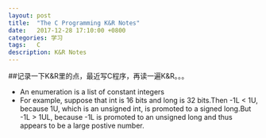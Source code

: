 ```yaml
---
layout: post
title:  "The C Programming K&R Notes"
date:   2017-12-28 17:10:00 +0800
categories: 学习
tags:   C
description: K&R Notes
---
```

##记录一下K&R里的点，最近写C程序，再读一遍K&R。。。
* An enumeration is a list of constant integers
* For example, suppose that int is 16 bits and long is 32 bits.Then -1L < 1U, because 1U, which is an unsigned int, is promoted to a signed long.But -1L > 1UL, because -1L is promoted to an unsigned long and thus appears to be a large postive number.
